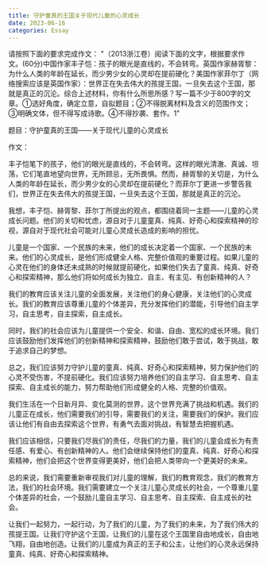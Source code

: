 ```yaml
---
title: 守护童真的王国关于现代儿童的心灵成长
date: 2023-06-16
categories: Essay
---
```




请按照下面的要求完成作文：
"（2013浙江卷）阅读下面的文字，根据要求作文。(60分)中国作家丰子恺：孩子的眼光是直线的，不会转弯。英国作家赫胥黎：为什么人类的年龄在延长，而少男少女的心灵却在提前硬化？美国作家菲尔丁（网络搜索应该是英国作家）：世界正在失去伟大的孩提王国，一旦失去这个王国，那就是真正的沉沦。综合上述材料，你有什么所思所感？写一篇不少于800字的文章。①选好角度，确定立意，自拟题目；②不得脱离材料及含义的范围作文；③明确文体，但不得写成诗歌。④不得抄袭、套作。1"

题目：守护童真的王国——关于现代儿童的心灵成长

作文：

丰子恺笔下的孩子，他们的眼光是直线的，不会转弯。这样的眼光清澈、真诚、坦荡，它们笔直地望向世界，无所顾忌，无所畏惧。然而，赫胥黎的关切是，为什么人类的年龄在延长，而少男少女的心灵却在提前硬化？而菲尔丁更进一步警告我们，世界正在失去伟大的孩提王国，一旦失去这个王国，那就是真正的沉沦。

我想，丰子恺、赫胥黎、菲尔丁所提出的观点，都围绕着同一主题——儿童的心灵成长问题。他们的关切和忧虑，源自对于儿童童真、纯真、好奇心和探索精神的珍视，源自对于现代社会可能对儿童心灵成长造成的影响的担忧。

儿童是一个国家、一个民族的未来，他们的成长决定着一个国家、一个民族的未来。他们的心灵成长，是他们形成健全人格、完整价值观的重要过程。如果儿童的心灵在他们的身体还未成熟的时候就提前硬化，如果他们失去了童真、纯真、好奇心和探索精神，那么他们将如何成长为独立、自主、有主见、有创新精神的人？

我们的教育应该关注儿童的全面发展，关注他们的身心健康，关注他们的心灵成长。我们的教育应该尊重儿童的个体差异，充分发挥他们的潜能，引导他们自主学习，自主思考，自主探索，自主成长。

同时，我们的社会应该为儿童提供一个安全、和谐、自由、宽松的成长环境。我们应该鼓励他们发挥他们的创新精神和探索精神，鼓励他们敢于尝试，敢于挑战，敢于追求自己的梦想。

总之，我们应该努力守护儿童的童真、纯真、好奇心和探索精神，努力保护他们的心灵不受伤害，不提前硬化。我们应该努力培养他们的自主学习、自主思考、自主探索、自主成长的能力，努力帮助他们形成健全的人格、完整的价值观。

我们生活在一个日新月异、变化莫测的世界，这个世界充满了挑战和机遇。我们的儿童正在成长，他们需要我们的引导，需要我们的关注，需要我们的保护。我们应该让他们有自由去探索这个世界，有勇气去面对挑战，有智慧去把握机遇。

我们应该相信，只要我们尽我们的责任，尽我们的力量，我们的儿童会成长为有责任感、有爱心、有创新精神的人。他们会继续保持他们的童真、纯真、好奇心和探索精神，他们会把这个世界变得更美好，他们会把人类带向一个更美好的未来。

总的来说，我们需要重新审视我们对儿童的理解，我们的教育观念，我们的教育方法，我们的社会环境。我们需要建立一个关注儿童心灵成长的社会，一个尊重儿童个体差异的社会，一个鼓励儿童自主学习、自主思考、自主探索、自主成长的社会。

让我们一起努力，一起行动，为了我们的儿童，为了我们的未来，为了我们伟大的孩提王国。让我们守护这个王国，让我们的儿童在这个王国里自由地成长，自由地飞翔，自由地创造。让我们的儿童成为真正的王子和公主，让他们的心灵永远保持童真、纯真、好奇心和探索精神。